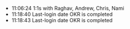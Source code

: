 * 11:06:24	1:1s with Raghav, Andrew, Chris, Nami
* 11:18:40	Last-login date OKR is completed
* 11:18:43	Last-login date OKR is completed
